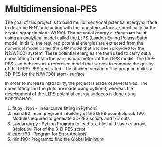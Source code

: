# Multidimensional-PES
The goal of this project is to build multidimensional potential energy surface to describe N-N2 interacting with the tungsten surfaces, specifically for the crystallographic plane W(100). The potential energy surfaces are build using an analytical model called the LEPS (London Eyring Polanyi Sato) model. Initially, the required potential energies are extracted from the numerical model called the CRP model that has been provided for the N2/W(100) system. These potential energies are then used to carry out a curve fitting to obtain the various parameters of the LEPS model. The CRP-PES also behaves as a reference model that serves to compare the quality of the LEPS- PES generated. The attained version of the program builds a 3D-PES for the N/W(100) atom- surface

In order to increase readability, the project is made of several files. The curve fitting and the plots are made using python3, whereas the development of the LEPS potential energy surfaces is done using FORTRAN90.

1) fit.py : Non - linear curve fitting in Python3
2) main.f90 (main program) : Building of the LEPS potentials sub.f90: Modules required to generate 3D-PES scripts and 1-D cuts 
3) savearray.py : Python Program to read text files and save as arrays. 3dplot.py: Plot of the 3-D-PES script
4) error.f90 : Program for Error Analysis
5) min.f90 : Program to find the Global Minimum
